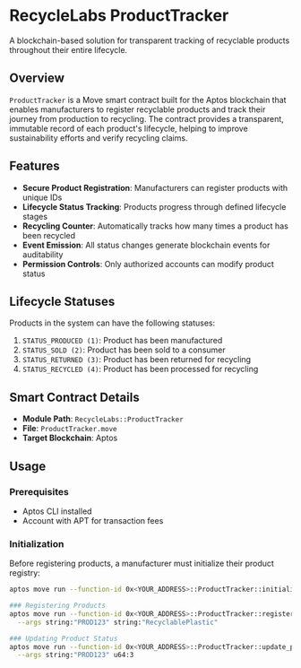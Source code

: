 # RecycleLabs ProductTracker

A blockchain-based solution for transparent tracking of recyclable products throughout their entire lifecycle.

## Overview

`ProductTracker` is a Move smart contract built for the Aptos blockchain that enables manufacturers to register recyclable products and track their journey from production to recycling. The contract provides a transparent, immutable record of each product's lifecycle, helping to improve sustainability efforts and verify recycling claims.

## Features

- **Secure Product Registration**: Manufacturers can register products with unique IDs
- **Lifecycle Status Tracking**: Products progress through defined lifecycle stages
- **Recycling Counter**: Automatically tracks how many times a product has been recycled
- **Event Emission**: All status changes generate blockchain events for auditability
- **Permission Controls**: Only authorized accounts can modify product status

## Lifecycle Statuses

Products in the system can have the following statuses:

1. `STATUS_PRODUCED (1)`: Product has been manufactured
2. `STATUS_SOLD (2)`: Product has been sold to a consumer
3. `STATUS_RETURNED (3)`: Product has been returned for recycling
4. `STATUS_RECYCLED (4)`: Product has been processed for recycling

## Smart Contract Details

- **Module Path**: `RecycleLabs::ProductTracker`
- **File**: `ProductTracker.move`
- **Target Blockchain**: Aptos

## Usage

### Prerequisites

- Aptos CLI installed
- Account with APT for transaction fees

### Initialization

Before registering products, a manufacturer must initialize their product registry:

```bash
aptos move run --function-id 0x<YOUR_ADDRESS>::ProductTracker::initialize_registry

### Registering Products
aptos move run --function-id 0x<YOUR_ADDRESS>::ProductTracker::register_product \
  --args string:"PROD123" string:"RecyclablePlastic"

### Updating Product Status
aptos move run --function-id 0x<YOUR_ADDRESS>::ProductTracker::update_product_status \
  --args string:"PROD123" u64:3
